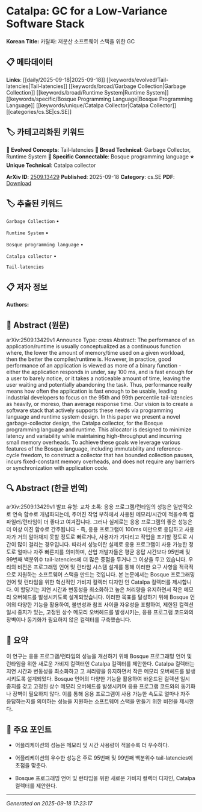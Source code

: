 
# Catalpa: GC for a Low-Variance Software Stack

**Korean Title:** 카탈파: 저분산 소프트웨어 스택을 위한 GC

## 📋 메타데이터

**Links**: [[daily/2025-09-18|2025-09-18]] [[keywords/evolved/Tail-latencies|Tail-latencies]] [[keywords/broad/Garbage Collection|Garbage Collection]] [[keywords/broad/Runtime System|Runtime System]] [[keywords/specific/Bosque Programming Language|Bosque Programming Language]] [[keywords/unique/Catalpa Collector|Catalpa Collector]] [[categories/cs.SE|cs.SE]]

## 🏷️ 카테고리화된 키워드
**🚀 Evolved Concepts**: Tail-latencies
**🔬 Broad Technical**: Garbage Collector, Runtime System
**🔗 Specific Connectable**: Bosque programming language
**⭐ Unique Technical**: Catalpa collector

**ArXiv ID**: [2509.13429](https://arxiv.org/abs/2509.13429)
**Published**: 2025-09-18
**Category**: cs.SE
**PDF**: [Download](https://arxiv.org/pdf/2509.13429.pdf)


## 🏷️ 추출된 키워드



`Garbage Collection` • 

`Runtime System` • 

`Bosque programming language` • 

`Catalpa collector` • 

`Tail-latencies`



## 📋 저자 정보

**Authors:** 

## 📄 Abstract (원문)

arXiv:2509.13429v1 Announce Type: cross 
Abstract: The performance of an application/runtime is usually conceptualized as a continuous function where, the lower the amount of memory/time used on a given workload, then the better the compiler/runtime is. However, in practice, good performance of an application is viewed as more of a binary function - either the application responds in under, say 100 ms, and is fast enough for a user to barely notice, or it takes a noticeable amount of time, leaving the user waiting and potentially abandoning the task. Thus, performance really means how often the application is fast enough to be usable, leading industrial developers to focus on the 95th and 99th percentile tail-latencies as heavily, or moreso, than average response time. Our vision is to create a software stack that actively supports these needs via programming language and runtime system design. In this paper we present a novel garbage-collector design, the Catalpa collector, for the Bosque programming language and runtime. This allocator is designed to minimize latency and variability while maintaining high-throughput and incurring small memory overheads. To achieve these goals we leverage various features of the Bosque language, including immutability and reference-cycle freedom, to construct a collector that has bounded collection pauses, incurs fixed-constant memory overheads, and does not require any barriers or synchronization with application code.

## 🔍 Abstract (한글 번역)

arXiv:2509.13429v1 발표 유형: 교차
초록: 응용 프로그램/런타임의 성능은 일반적으로 연속 함수로 개념화되는데, 주어진 작업 부하에서 사용된 메모리/시간이 적을수록 컴파일러/런타임이 더 좋다고 여겨집니다. 그러나 실제로는 응용 프로그램의 좋은 성능은 더 이상 이진 함수로 간주됩니다 - 즉, 응용 프로그램이 100ms 미만으로 응답하고 사용자가 거의 알아채지 못할 정도로 빠르거나, 사용자가 기다리고 작업을 포기할 정도로 시간이 많이 걸리는 경우입니다. 따라서 성능이란 실제로 응용 프로그램이 사용 가능한 정도로 얼마나 자주 빠른지를 의미하며, 산업 개발자들은 평균 응답 시간보다 95번째 및 99번째 백분위수 tail-latencies에 더 많은 중점을 두거나 그 이상을 두고 있습니다. 우리의 비전은 프로그래밍 언어 및 런타임 시스템 설계를 통해 이러한 요구 사항을 적극적으로 지원하는 소프트웨어 스택을 만드는 것입니다. 본 논문에서는 Bosque 프로그래밍 언어 및 런타임을 위한 혁신적인 가비지 컬렉터 디자인 인 Catalpa 컬렉터를 제시합니다. 이 할당기는 지연 시간과 변동성을 최소화하고 높은 처리량을 유지하면서 작은 메모리 오버헤드를 발생시키도록 설계되었습니다. 이러한 목표를 달성하기 위해 Bosque 언어의 다양한 기능을 활용하여, 불변성과 참조 사이클 자유성을 포함하여, 제한된 컬렉션 일시 중지가 있는, 고정된 상수 메모리 오버헤드를 발생시키는, 응용 프로그램 코드와의 장벽이나 동기화가 필요하지 않은 컬렉터를 구축했습니다.

## 📝 요약

이 연구는 응용 프로그램/런타임의 성능을 개선하기 위해 Bosque 프로그래밍 언어 및 런타임을 위한 새로운 가비지 컬렉터인 Catalpa 컬렉터를 제안한다. Catalpa 컬렉터는 지연 시간과 변동성을 최소화하고 고 처리량을 유지하면서 작은 메모리 오버헤드를 발생시키도록 설계되었다. Bosque 언어의 다양한 기능을 활용하여 바운드된 컬렉션 일시 중지를 갖고 고정된 상수 메모리 오버헤드를 발생시키며 응용 프로그램 코드와의 동기화나 장벽이 필요하지 않다. 이를 통해 응용 프로그램이 사용 가능한 속도로 얼마나 자주 응답하는지를 의미하는 성능을 지원하는 소프트웨어 스택을 만들기 위한 비전을 제시한다.

## 🎯 주요 포인트


- 어플리케이션의 성능은 메모리 및 시간 사용량이 적을수록 더 우수하다.

- 어플리케이션의 우수한 성능은 주로 95번째 및 99번째 백분위수 tail-latencies에 초점을 맞춘다.

- Bosque 프로그래밍 언어 및 런타임을 위한 새로운 가비지 컬렉터 디자인, Catalpa 컬렉터를 제안한다.


---

*Generated on 2025-09-18 17:23:17*